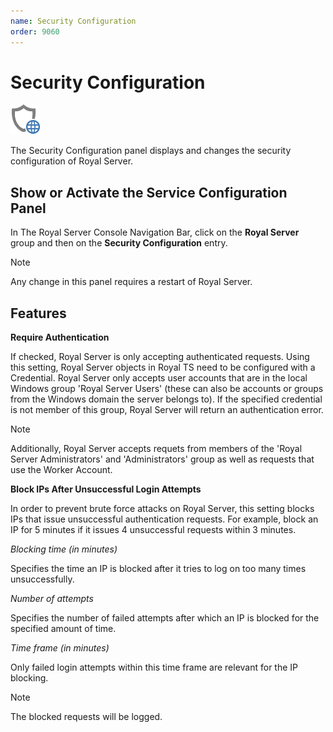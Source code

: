 ```yaml
---
name: Security Configuration
order: 9060
---
```


# Security Configuration

<img src="/r2022/images/RoyalServer/Shield_48x48.png" class="icon-def" alt="" />

The Security Configuration panel displays and changes the security configuration of Royal Server.

## Show or Activate the Service Configuration Panel

In The Royal Server Console Navigation Bar, click on the **Royal Server** group and then on the **Security Configuration** entry.

> [!NOTE]
> Any change in this panel requires a restart of Royal Server.

## Features

**Require Authentication**

If checked, Royal Server is only accepting authenticated requests. Using this setting, Royal Server objects in Royal TS need to be configured with a Credential. Royal Server only accepts user accounts that are in the local Windows group 'Royal Server Users' (these can also be accounts or groups from the Windows domain the server belongs to). If the specified credential is not member of this group, Royal Server will return an authentication error.

> [!NOTE]
> Additionally, Royal Server accepts requets from members of the 'Royal Server Administrators' and 'Administrators' group as well as requests that use the Worker Account.

**Block IPs After Unsuccessful Login Attempts**

In order to prevent brute force attacks on Royal Server, this setting blocks IPs that issue unsuccessful authentication requests. For example, block an IP for 5 minutes if it issues 4 unsuccessful requests within 3 minutes.

_Blocking time (in minutes)_

Specifies the time an IP is blocked after it tries to log on too many times unsuccessfully.

_Number of attempts_

Specifies the number of failed attempts after which an IP is blocked for the specified amount of time.

_Time frame (in minutes)_

Only failed login attempts within this time frame are relevant for the IP blocking.

> [!NOTE]
> The blocked requests will be logged.